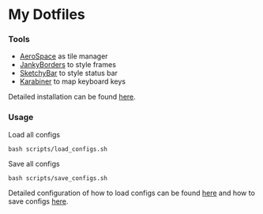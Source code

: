 # My Dotfiles

### Tools

- [AeroSpace](https://github.com/nikitabobko/AeroSpace) as tile manager
- [JankyBorders](https://github.com/FelixKratz/JankyBorders) to style frames
- [SketchyBar](https://github.com/FelixKratz/SketchyBar) to style status bar
- [Karabiner](https://karabiner-elements.pqrs.org) to map keyboard keys

Detailed installation can be found [here](docs/Installation.md).

### Usage

Load all configs
```
bash scripts/load_configs.sh
```

Save all configs
```
bash scripts/save_configs.sh
```

Detailed configuration of how to load configs can be found [here](docs/LoadConfigs.md) and how to save configs [here](docs/SaveConfigs.md).
